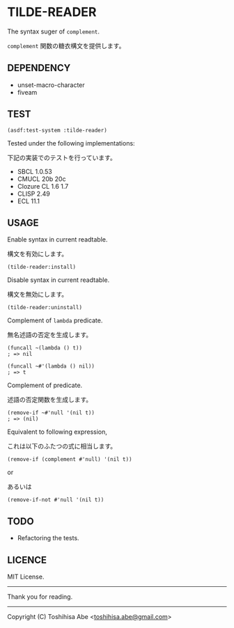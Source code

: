TILDE-READER
============
The syntax suger of `complement`.

`complement` 関数の糖衣構文を提供します。

DEPENDENCY
-----------
* unset-macro-character
* fiveam

TEST
----

    (asdf:test-system :tilde-reader)

Tested under the following implementations:

下記の実装でのテストを行っています。

* SBCL 1.0.53
* CMUCL 20b 20c
* Clozure CL 1.6 1.7
* CLISP 2.49
* ECL 11.1

USAGE
-----

Enable syntax in current readtable.

構文を有効にします。

    (tilde-reader:install)

Disable syntax in current readtable.

構文を無効にします。

    (tilde-reader:uninstall)

Complement of `lambda` predicate.

無名述語の否定を生成します。

    (funcall ~(lambda () t))
    ; => nil

    (funcall ~#'(lambda () nil))
    ; => t

Complement of predicate.

述語の否定関数を生成します。

    (remove-if ~#'null '(nil t))
    ; => (nil)

Equivalent to following expression,

これは以下のふたつの式に相当します。

    (remove-if (complement #'null) '(nil t))

or

あるいは

    (remove-if-not #'null '(nil t))


TODO
----

* Refactoring the tests.

LICENCE
-------
MIT License.

----------

Thank you for reading.

----------

Copyright (C) Toshihisa Abe <<toshihisa.abe@gmail.com>>
